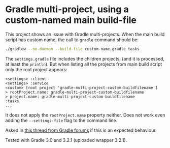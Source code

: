 # Gradle multi-project, using a custom-named main build-file

This project shows an issue with Gradle multi-projects.
When the main build script has custom name, the call to `gradle` command should be:

```sh
./gradlew --no-daemon --build-file custom-name.gradle tasks
```

The `settings.gradle` file includes the children projects, (and it is processed, at least the `println`).
But when listing all the projects from main build script only the root project appears:

```
<settings> :client
<settings> :service
<custom> [root project 'gradle-multi-project-custom-buildfilename']
> rootProject.name: gradle-multi-project-custom-buildfilename
> project.name: gradle-multi-project-custom-buildfilename
:tasks
...
```

It does not apply the `rootProject.name` property neither.
Does not work even adding the `--settings-file` flag to the command line.

Asked in [this thread from Gradle forums](https://discuss.gradle.org/t/multi-project-using-custom-named-main-build-file/20657?u=lucasvc) if this is an expected behaviour.

Tested with Gradle 3.0 and 3.2.1 (uploaded wrapper 3.2.1).
